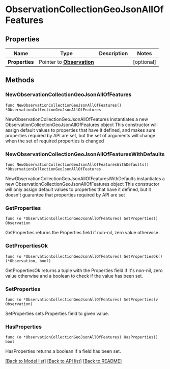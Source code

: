 # ObservationCollectionGeoJsonAllOfFeatures

## Properties

Name | Type | Description | Notes
------------ | ------------- | ------------- | -------------
**Properties** | Pointer to [**Observation**](Observation.md) |  | [optional] 

## Methods

### NewObservationCollectionGeoJsonAllOfFeatures

`func NewObservationCollectionGeoJsonAllOfFeatures() *ObservationCollectionGeoJsonAllOfFeatures`

NewObservationCollectionGeoJsonAllOfFeatures instantiates a new ObservationCollectionGeoJsonAllOfFeatures object
This constructor will assign default values to properties that have it defined,
and makes sure properties required by API are set, but the set of arguments
will change when the set of required properties is changed

### NewObservationCollectionGeoJsonAllOfFeaturesWithDefaults

`func NewObservationCollectionGeoJsonAllOfFeaturesWithDefaults() *ObservationCollectionGeoJsonAllOfFeatures`

NewObservationCollectionGeoJsonAllOfFeaturesWithDefaults instantiates a new ObservationCollectionGeoJsonAllOfFeatures object
This constructor will only assign default values to properties that have it defined,
but it doesn't guarantee that properties required by API are set

### GetProperties

`func (o *ObservationCollectionGeoJsonAllOfFeatures) GetProperties() Observation`

GetProperties returns the Properties field if non-nil, zero value otherwise.

### GetPropertiesOk

`func (o *ObservationCollectionGeoJsonAllOfFeatures) GetPropertiesOk() (*Observation, bool)`

GetPropertiesOk returns a tuple with the Properties field if it's non-nil, zero value otherwise
and a boolean to check if the value has been set.

### SetProperties

`func (o *ObservationCollectionGeoJsonAllOfFeatures) SetProperties(v Observation)`

SetProperties sets Properties field to given value.

### HasProperties

`func (o *ObservationCollectionGeoJsonAllOfFeatures) HasProperties() bool`

HasProperties returns a boolean if a field has been set.


[[Back to Model list]](../README.md#documentation-for-models) [[Back to API list]](../README.md#documentation-for-api-endpoints) [[Back to README]](../README.md)


